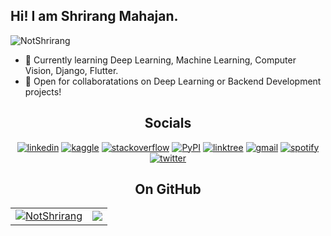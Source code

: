 <h2>Hi! I am Shrirang Mahajan.</h2>
<img src="https://komarev.com/ghpvc/?username=NotShrirang&label=Views&color=blue&style=plastic&style=for-the-badge" alt="NotShrirang" /> </p
I am Third Year undergrad student of Computer Engineering.

<p>

- 🌱 Currently learning Deep Learning, Machine Learning, Computer Vision, Django, Flutter.
- 👯 Open for collaboratations on Deep Learning or Backend Development projects!

<div align="center">
 
## Socials

[![linkedin](https://img.shields.io/badge/LinkedIn-0077B5?style=for-the-badge&logo=linkedin&logoColor=white)](https://www.linkedin.com/in/shrirangmahajan/)
[![kaggle](https://img.shields.io/badge/kaggle-0077B5?style=for-the-badge&logo=kaggle&logoColor=white)](https://www.kaggle.com/notshrirang)
[![stackoverflow](https://img.shields.io/badge/Stack_Overflow-FE7A16?style=for-the-badge&logo=stack-overflow&logoColor=white)](https://stackoverflow.com/users/17353907/shrirang-mahajan)
[![PyPI](https://img.shields.io/badge/pypi-blue?style=for-the-badge&logo=pypi&logoColor=yellow)](https://pypi.org/user/NotShrirang/)
[![linktree](https://img.shields.io/badge/linktree-39E09B?style=for-the-badge&logo=linktree&logoColor=white)](https://linktr.ee/shrirangmahajan)
[![gmail](https://img.shields.io/badge/Gmail-D14836?style=for-the-badge&logo=gmail&logoColor=white)](mailto:shrirangmahajan123@gmail.com)
[![spotify](https://img.shields.io/badge/spotify-%1DB954?style=for-the-badge&logo=spotify&logoColor=white)](https://open.spotify.com/user/31bunjbzi2ug7fkcfrfxa3pvi3ka)
[![twitter](https://img.shields.io/badge/Twitter-1DA1F2?style=for-the-badge&logo=twitter&logoColor=white)](https://twitter.com/sm_9502)


</div>

<h2 align="center">On GitHub</h2>
<table align="center">
  <tr>
    <td>
     <a href="https://github.com/NotShrirang">
      <img align="center" src="https://github-readme-stats.vercel.app/api?username=NotShrirang&show_icons=true&locale=en&theme=gotham" alt="NotShrirang" />
     </a>
    </td>
    <td>
     <a href="https://github.com/NotShrirang">
     <img align="center" src="https://github-readme-stats.vercel.app/api/top-langs/?username=NotShrirang&langs_count=8&https://github.com/NotShrirang/github-readme-stats&locale=en&layout=compact&theme=gotham"/>
     </a> 
     </td>
  </tr>
 </table>

<!-- <div align="center">
 
## Techstack :
[![Python](https://img.shields.io/badge/python-blue?style=for-the-badge&logo=python&logoColor=yellow)](https://python.org)
[![Jupyter](https://img.shields.io/badge/jupyter-blue?style=for-the-badge&logo=jupyter&logoColor=orange)](https://jupyter.org/)
[![ScikitLearn](https://img.shields.io/badge/scikit--learn-white.svg?style=for-the-badge&logo=scikit-learn&logoColor=black)](https://scikit-learn.org/)
[![Pandas](https://img.shields.io/badge/pandas-%23150458.svg?style=for-the-badge&logo=pandas&logoColor=white)](https://pandas.pydata.org/)
[![NumPy](https://img.shields.io/badge/numpy-%23150458.svg?style=for-the-badge&logo=numpy&logoColor=white)](https://numpy.org/)
[![NLTK](https://img.shields.io/badge/nltk-white.svg?style=for-the-badge&logo=python&logoColor=blue)](https://www.nltk.org/)
[![OpenCV](https://img.shields.io/badge/opencv-white?style=for-the-badge&logo=opencv&logoColor=black)](https://opencv.org/)
[![Tensorflow](https://img.shields.io/badge/tensorflow-orange?style=for-the-badge&logo=tensorflow&logoColor=yellow)](https://www.tensorflow.org/)
[![Django](https://img.shields.io/badge/django-success?style=for-the-badge&logo=django&logoColor=white)](https://www.djangoproject.com/)
[![Flutter](https://img.shields.io/badge/flutter-blue?style=for-the-badge&logo=flutter&logoColor=white)](https://flutter.dev/)
[![Dart](https://img.shields.io/badge/dart-violet?style=for-the-badge&logo=dart&logoColor=blue)](https://dart.dev/)
[![Firebase](https://img.shields.io/badge/firebase-orange?style=for-the-badge&logo=firebase&logoColor=yellow)](https://firebase.google.com/)
[![MongoDB](https://img.shields.io/badge/mongodb-white?style=for-the-badge&logo=mongodb&logoColor=brightgreen)](https://www.mongodb.com/)
[![sqlite](https://img.shields.io/badge/sqlite-white?style=for-the-badge&logo=sqlite&logoColor=purple)](https://www.sqlite.org/)
[![Postgres](https://img.shields.io/badge/postgres-blue?style=for-the-badge&logo=postgresql&logoColor=white)](https://www.postgresql.org/)
[![MySQL](https://img.shields.io/badge/mysql-blue?style=for-the-badge&logo=mysql&logoColor=orange)](https://www.mysql.com/)
[![C++](https://img.shields.io/badge/C%2B%2B-00599C?style=for-the-badge&logo=C%2B%2B&logoColor=white)]()
[![C](https://img.shields.io/badge/c-purple?style=for-the-badge&logo=c&logoColor=white)]()
[![Java](https://img.shields.io/badge/Java-black?style=for-the-badge&logo=java&logoColor=white)](https://www.java.com/)
[![Kotlin](https://img.shields.io/badge/kotlin-white?style=for-the-badge&logo=kotlin&logoColor=purple)](https://kotlinlang.org/)
[![HTML5](https://img.shields.io/badge/html-%23E34F26?style=for-the-badge&logo=html5&logoColor=white)]()
[![Canva](https://img.shields.io/badge/canva-white?style=for-the-badge&logo=canva&logoColor=blue)](https://www.canva.com)
[![Figma](https://img.shields.io/badge/figma-success?style=for-the-badge&logo=figma&logoColor=white)](https://www.figma.com/)
[![VisualStudioCode](https://img.shields.io/badge/VSCode-blue?style=for-the-badge&logo=VisualStudioCode&logoColor=white)](https://code.visualstudio.com/)
[![GitHub](https://img.shields.io/badge/GitHub-white?style=for-the-badge&logo=GitHub&logoColor=black)](https://github.com/)
[![Windows](https://img.shields.io/badge/windows-black?style=for-the-badge&logo=windows&logoColor=blue)](https://www.google.com/search?q=windows)
[![Linux](https://img.shields.io/badge/linux-white?style=for-the-badge&logo=linux&logoColor=black)](https://www.linux.org/)

</div> -->
